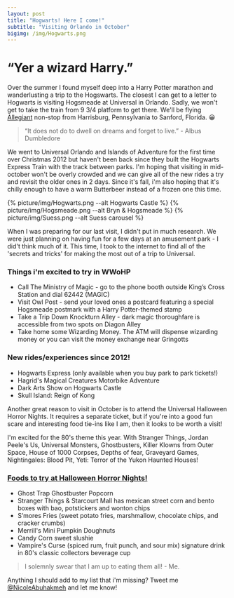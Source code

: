 ```yaml
---
layout: post
title: "Hogwarts! Here I come!"
subtitle: "Visiting Orlando in October"
bigimg: /img/Hogwarts.png
---
```


# “Yer a wizard Harry.” 


Over the summer I found myself deep into a Harry Potter marathon and wanderlusting a trip to the Hogswarts.  The closest I can get to a letter to Hogwarts is visiting Hogsmeade at Universal in Orlando.  Sadly, we won't get to take the train from 9 3/4 platform to get there.  We'll be flying [Allegiant](https://allegiantair.com) non-stop from Harrisburg, Pennsylvania to Sanford, Florida. 😀

>“It does not do to dwell on dreams and forget to live.” - Albus Dumbledore


We went to Universal Orlando and Islands of Adventure for the first time over Christmas 2012 but haven't been back since they built the Hogwarts Express Train with the track between parks. I'm hoping that visiting in mid-october won't be overly crowded and we can give all of the new rides a try and revisit the older ones in 2 days. Since it's fall, i'm also hoping that it's chilly enough to have a warm Butterbeer instead of a frozen one this time. 

{% picture/img/Hogwarts.png --alt Hogwarts Castle %}
{% picture/img/Hogsmeade.png --alt Bryn & Hogsmeade %}
{% picture/img/Suess.png --alt Suess carousel %}

When I was preparing for our last visit, I didn't put in much research. We were just planning on having fun for a few days at an amusement park - I did't think much of it. 
This time, I took to the internet to find all of the 'secrets and tricks' for making the most out of a trip to Universal. 

### Things i'm excited to try in WWoHP

- Call The Ministry of Magic -  go to the phone booth outside King’s Cross Station and dial 62442 (MAGIC)
- Visit Owl Post - send your loved ones a postcard featuring a special Hogsmeade postmark with a Harry Potter-themed stamp
- Take a Trip Down Knockturn Alley - dark magic thoroughfare is accessible from two spots on Diagon Alley
- Take home some Wizarding Money. The ATM will dispense wizarding money or you can visit the money exchange near Gringotts


### New rides/experiences since 2012!
 
  - Hogwarts Express (only available when you buy park to park tickets!)
  - Hagrid's Magical Creatures Motorbike Adventure
  - Dark Arts Show on Hogwarts Castle
  - Skull Island: Reign of Kong

Another great reason to visit in October is to attend the Universal Halloween Horror Nights. It requires a separate ticket, but if you're into a good fun scare and interesting food tie-ins like I am, then it looks to be worth a visit! 

I'm excited for the 80's theme this year. With Stranger Things, Jordan Peele's Us, Universal Monsters, Ghostbusters,  Killer Klowns from Outer Space, House of 1000 Corpses, Depths of fear, Graveyard Games, Nightingales: Blood Pit, Yeti: Terror of the Yukon Haunted Houses! 



### [Foods to try at Halloween Horror Nights!](https://orlando.halloweenhorrornights.com/site/hhn/details/announcements#food-and-beverage-at-hhn-2019)

- Ghost Trap Ghostbuster Popcorn
- Stranger Things & Starcourt Mall has mexican street corn and bento boxes with bao, potstickers and wonton chips
- S’mores Fries (sweet potato fries, marshmallow, chocolate chips, and cracker     crumbs)
- Merrill's Mini Pumpkin Doughnuts
- Candy Corn sweet slushie
- Vampire's Curse (spiced rum, fruit punch, and     sour mix) signature drink in 80's classic     collectors beverage cup

>I solemnly swear that I am up to eating them all! - Me.


Anything I should add to my list that i'm missing? Tweet me [@NicoleAbuhakmeh](https://twitter.com/nicoleabuhakmeh) and let me know!
